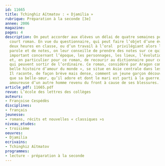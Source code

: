 ```yaml
---
id: 11665
title: Tchinghiz Aïtmatov : « Djamilia » 
rubrique: Préparation à la seconde [3e]
annee: 2006
magazine: 
pages: 4
description: On peut accorder aux élèves un délai de quatre semaines pour lire ce
  court roman. En vue du questionnaire, qui peut faire l’objet d’une évaluation de
  deux heures en classe, ou d’un travail à l’oral  privilégiant alors la prise de
  parole et de notes, on leur conseille de prendre des notes sur ce qui leur a semblé
  important concernant l’époque, les personnages, les lieux, l’évolution de l’histoire,
  et, en particulier pour ce roman, de recourir au dictionnaire pour certains termes
  qui peuvent sortir de l’ordinaire. Ce roman, considéré par Aragon comme « la plus
  belle histoire d’amour du monde », se situe en Asie centrale dans les années 1940.
  Il raconte, de façon brève mais dense, comment un jeune garçon découvre peu à peu
  que sa belle-sœur, qu’il adore et dont le mari est parti à la guerre, va tomber
  amoureuse d’un autre homme revenu du front à cause de ses blessures.
article_pdf: 11665.pdf
revue: L’école des lettres des collèges
auteurs:
- Françoise Cespédès
disciplines:
- français
jeunesse:
- romans, récits et nouvelles « classiques »s
niveau_etudes:
- troisième
oeuvres:
- Djamilia
ecrivains:
- Tchinghiz Aïtmatov
programmes:
- lecture - préparation à la seconde
---
```

